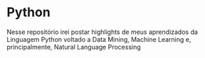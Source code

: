# Python
Nesse repositório irei postar highlights de meus aprendizados da Linguagem Python voltado a Data Mining, Machine Learning e, principalmente, Natural Language Processing
